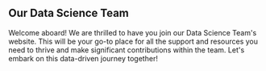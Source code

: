 ## Our Data Science Team
Welcome aboard! We are thrilled to have you join our Data Science Team's website. This will be your go-to place for all the support and resources you need to thrive and make significant contributions within the team. Let's embark on this data-driven journey together!
